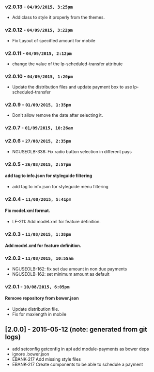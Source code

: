 ### v2.0.13 - `04/09/2015, 3:25pm`
* Add class to style it properly from the themes.  


### v2.0.12 - `04/09/2015, 3:22pm` 
* Fix Layout of specified amount for mobile  


### v2.0.11 - `04/09/2015, 2:12pm`
* change the value of the lp-scheduled-transfer attribute  


### v2.0.10 - `04/09/2015, 1:20pm`  
* Update the distribution files and update payment box to use lp-scheduled-transfer 


### v2.0.9 - `01/09/2015, 1:35pm`
* Don't allow remove the date after selecting it.  


### v2.0.7 - `01/09/2015, 10:26am`


### v2.0.6 - `27/08/2015, 2:35pm`
* NGUSEOLB-338: Fix radio button selection in different pays  


### v2.0.5 - `26/08/2015, 2:57pm`
#### add tag to info.json for styleguide filtering  
* add tag to info.json for styleguide menu filtering  


### v2.0.4 - `11/08/2015, 5:41pm`
#### Fix model.xml format.
* LF-211: Add model.xml for feature definition.


### v2.0.3 - `11/08/2015, 1:38pm`
#### Add model.xml for feature definition.


### v2.0.2 - `11/08/2015, 10:55am`
* NGUSEOLB-162: fix set due amount in non due payments
* NGUSEOLB-162: set minimum amount as default


### v2.0.1 - `10/08/2015, 6:05pm`
#### Remove repository from bower.json
* Update distribution file.
* Fix for maxlength in mobile

## [2.0.0] - 2015-05-12 (note: generated from git logs)

 - add setconfig getconfig in api add module-payments as bower deps
 - ignore  .bower.json
 - EBANK-217 Add missing style files
 - EBANK-217 Create components to be able to schedule a payment
